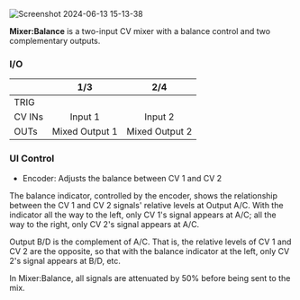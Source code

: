 ![Screenshot 2024-06-13 15-13-38](https://github.com/djphazer/O_C-Phazerville/assets/109086194/d22fd6ef-0bff-4398-ac00-e75c26a79de7)

**Mixer:Balance** is a two-input CV mixer with a balance control and two complementary outputs.

### I/O

|        | 1/3 | 2/4 |
| ------ | :-: | :-: |
| TRIG   |     |     |
| CV INs | Input 1 | Input 2 |
| OUTs   | Mixed Output 1 | Mixed Output 2 |

### UI Control
* Encoder: Adjusts the balance between CV 1 and CV 2

The balance indicator, controlled by the encoder, shows the relationship between the CV 1 and CV 2 signals' relative levels at Output A/C. With the indicator all the way to the left, only CV 1's signal appears at A/C; all the way to the right, only CV 2's signal appears at A/C.

Output B/D is the complement of A/C. That is, the relative levels of CV 1 and CV 2 are the opposite, so that with the balance indicator at the left, only CV 2's signal appears at B/D, etc.

In Mixer:Balance, all signals are attenuated by 50% before being sent to the mix.
